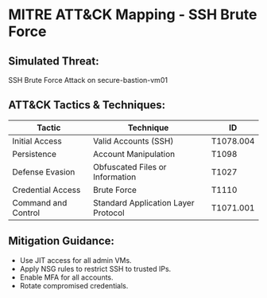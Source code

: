 # MITRE ATT&CK Mapping - SSH Brute Force

## Simulated Threat:
SSH Brute Force Attack on secure-bastion-vm01

## ATT&CK Tactics & Techniques:

| Tactic        | Technique                           | ID         |
|---------------|--------------------------------------|------------|
| Initial Access| Valid Accounts (SSH)                | T1078.004  |
| Persistence   | Account Manipulation                | T1098      |
| Defense Evasion | Obfuscated Files or Information    | T1027      |
| Credential Access | Brute Force                     | T1110      |
| Command and Control | Standard Application Layer Protocol | T1071.001 |

## Mitigation Guidance:
- Use JIT access for all admin VMs.
- Apply NSG rules to restrict SSH to trusted IPs.
- Enable MFA for all accounts.
- Rotate compromised credentials.
